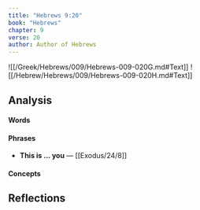 ```yaml
---
title: "Hebrews 9:20"
book: "Hebrews"
chapter: 9
verse: 20
author: Author of Hebrews
---
```

![[/Greek/Hebrews/009/Hebrews-009-020G.md#Text]]
![[/Hebrew/Hebrews/009/Hebrews-009-020H.md#Text]]

## Analysis

#### Words

#### Phrases
- **This is ... you** — [[Exodus/24/8]]

#### Concepts

## Reflections
